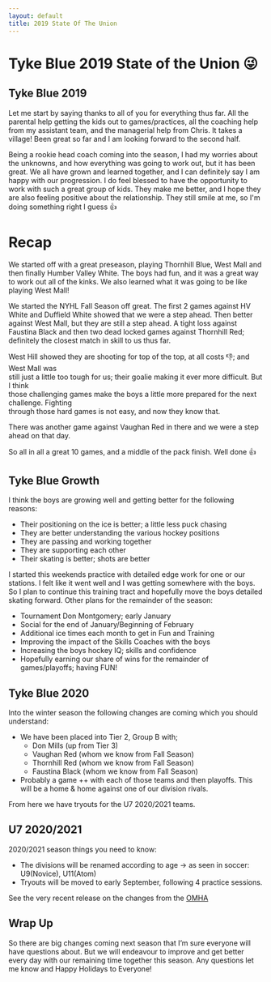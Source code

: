 ```yaml
---
layout: default
title: 2019 State Of The Union
---
```


# Tyke Blue 2019 State of the Union 😜

## Tyke Blue 2019

Let me start by saying thanks to all of you for everything thus far. All the parental help getting the kids out to games/practices, all the coaching help from my assistant team, and the managerial help from Chris. It takes a village! Been great so far and I am looking forward to the second half.

Being a rookie head coach coming into the season, I had my worries about the unknowns, and how everything was going to work out, but it has been great. We all have grown and learned together, and I can definitely say I am happy with our progression. I do feel blessed to have the opportunity to work with such a great group of kids. They make me better, and I hope they are also feeling positive about the relationship. They still smile at me, so I'm doing something right I guess 👍

# Recap

We started off with a great preseason, playing Thornhill Blue, West Mall and then finally Humber Valley White. The boys had fun, and it was a great way to work out all of the kinks. We also learned what it was going to be like playing West Mall!

We started the NYHL Fall Season off great. The first 2 games against HV White and Duffield White showed that we were a step ahead. Then better against West Mall, but they are still a step ahead. A tight loss against Faustina Black and then two dead locked games against Thornhill Red; definitely the closest match in skill to us thus far.

West Hill showed they are shooting for top of the top, at all costs 👎; and West Mall was  
still just a little too tough for us; their goalie making it ever more difficult. But I think  
those challenging games make the boys a little more prepared for the next challenge. Fighting  
through those hard games is not easy, and now they know that.

There was another game against Vaughan Red in there and we were a step ahead on that day.   

So all in all a great 10 games, and a middle of the pack finish. Well done 👍

## Tyke Blue Growth
I think the boys are growing well and getting better for the following reasons:

- Their positioning on the ice is better; a little less puck chasing
- They are better understanding the various hockey positions
- They are passing and working together
- They are supporting each other
- Their skating is better; shots are better

I started this weekends practice with detailed edge work for one or our stations. I felt like it went well and I was getting somewhere with the boys. So I plan to continue this training tract and hopefully move the boys detailed skating forward. Other plans for the remainder of the season:

- Tournament Don Montgomery; early January
- Social for the end of January/Beginning of February
- Additional ice times each month to get in Fun and Training
- Improving the impact of the Skills Coaches with the boys
- Increasing the boys hockey IQ; skills and confidence
- Hopefully earning our share of wins for the remainder of games/playoffs; having FUN!

## Tyke Blue 2020
Into the winter season the following changes are coming which you should understand:

- We have been placed into Tier 2, Group B with;
	- Don Mills (up from Tier 3)
	- Vaughan Red (whom we know from Fall Season)
	- Thornhill Red (whom we know from Fall Season)
	- Faustina Black (whom we know from Fall Season)
- Probably a game ++ with each of those teams and then playoffs. This will be a home & home
against one of our division rivals. 

From here we have tryouts for the U7 2020/2021 teams.

## U7 2020/2021
2020/2021 season things you need to know:

- The divisions will be renamed according to age -> as seen in soccer: U9(Novice), U11(Atom)
- Tryouts will be moved to early September, following 4 practice sessions.

See the very recent release on the changes from the [OMHA](https://www.omha.net/news_article/show/1073503)

## Wrap Up
So there are big changes coming next season that I’m sure everyone will have questions about. But we will endeavour to improve and get better every day with our remaining time together this season. Any questions let me know and Happy Holidays to Everyone! 
